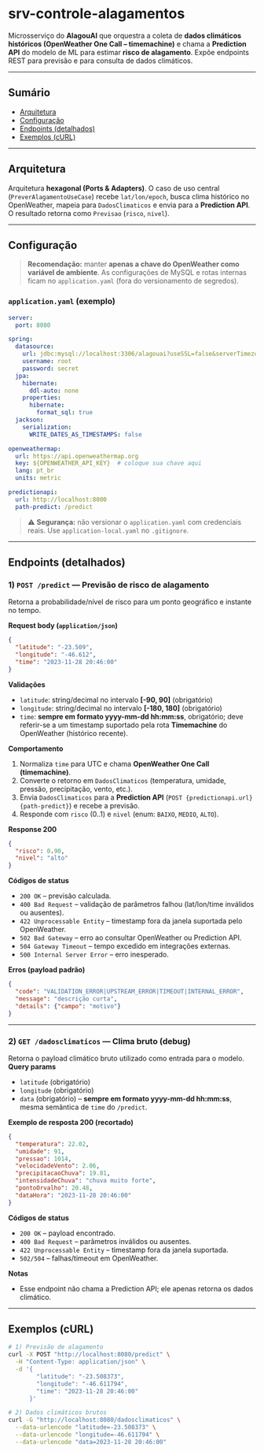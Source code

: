 # srv-controle-alagamentos

Microsserviço do **AlagouAI** que orquestra a coleta de **dados climáticos históricos (OpenWeather One Call – timemachine)** e chama a **Prediction API** do modelo de ML para estimar **risco de alagamento**. Expõe endpoints REST para previsão e para consulta de dados climáticos.

---

## Sumário
- [Arquitetura](#arquitetura)
- [Configuração](#configuração)
- [Endpoints (detalhados)](#endpoints-detalhados)
- [Exemplos (cURL)](#exemplos-curl)

---

## Arquitetura
Arquitetura **hexagonal (Ports & Adapters)**. O caso de uso central (`PreverAlagamentoUseCase`) recebe `lat/lon/epoch`, busca clima histórico no OpenWeather, mapeia para `DadosClimaticos` e envia para a **Prediction API**. O resultado retorna como `Previsao` (`risco`, `nivel`).

---

## Configuração
> **Recomendação:** manter **apenas a chave do OpenWeather como variável de ambiente**. As configurações de MySQL e rotas internas ficam no `application.yaml` (fora do versionamento de segredos).


### `application.yaml` (exemplo)
```yaml
server:
  port: 8080

spring:
  datasource:
    url: jdbc:mysql://localhost:3306/alagouai?useSSL=false&serverTimezone=UTC
    username: root
    password: secret
  jpa:
    hibernate:
      ddl-auto: none  
    properties:
      hibernate:
        format_sql: true
  jackson:
    serialization:
      WRITE_DATES_AS_TIMESTAMPS: false

openweathermap:
  url: https://api.openweathermap.org
  key: ${OPENWEATHER_API_KEY}  # coloque sua chave aqui
  lang: pt_br
  units: metric

predictionapi:
  url: http://localhost:8000
  path-predict: /predict
```

> ⚠️ **Segurança:** não versionar o `application.yaml` com credenciais reais. Use `application-local.yaml` no `.gitignore`.

---

## Endpoints (detalhados)

### 1) `POST /predict` — Previsão de risco de alagamento
Retorna a probabilidade/nível de risco para um ponto geográfico e instante no tempo.

**Request body (`application/json`)**
```json
{
  "latitude": "-23.509",
  "longitude": "-46.612",
  "time": "2023-11-28 20:46:00"
}
```

**Validações**
- `latitude`: string/decimal no intervalo **[-90, 90]** (obrigatório)
- `longitude`: string/decimal no intervalo **[-180, 180]** (obrigatório)
- `time`: **sempre em formato yyyy-mm-dd hh:mm:ss**, obrigatório; deve referir-se a um timestamp suportado pela rota **Timemachine** do OpenWeather (histórico recente).

**Comportamento**
1. Normaliza `time` para UTC e chama **OpenWeather One Call (timemachine)**.
2. Converte o retorno em `DadosClimaticos` (temperatura, umidade, pressão, precipitação, vento, etc.).
3. Envia `DadosClimaticos` para a **Prediction API** (`POST {predictionapi.url}{path-predict}`) e recebe a previsão.
4. Responde com `risco` (0..1) e `nivel` (enum: `BAIXO`, `MEDIO`, `ALTO`).

**Response 200**
```json
{
  "risco": 0.90,
  "nivel": "alto"
}
```

**Códigos de status**
- `200 OK` – previsão calculada.
- `400 Bad Request` – validação de parâmetros falhou (lat/lon/time inválidos ou ausentes).
- `422 Unprocessable Entity` – timestamp fora da janela suportada pelo OpenWeather.
- `502 Bad Gateway` – erro ao consultar OpenWeather ou Prediction API.
- `504 Gateway Timeout` – tempo excedido em integrações externas.
- `500 Internal Server Error` – erro inesperado.

**Erros (payload padrão)**
```json
{
  "code": "VALIDATION_ERROR|UPSTREAM_ERROR|TIMEOUT|INTERNAL_ERROR",
  "message": "descrição curta",
  "details": {"campo": "motivo"}
}
```


---

### 2) `GET /dadosclimaticos` — Clima bruto (debug)
Retorna o payload climático bruto utilizado como entrada para o modelo.
**Query params**
- `latitude` (obrigatório)
- `longitude` (obrigatório)
- `data` (obrigatório) – **sempre em formato yyyy-mm-dd hh:mm:ss**, mesma semântica de `time` do `/predict`.

**Exemplo de resposta 200 (recortado)**
```json
{
  "temperatura": 22.02,
  "umidade": 91,
  "pressao": 1014,
  "velocidadeVento": 2.06,
  "precipitacaoChuva": 19.81,
  "intensidadeChuva": "chuva muito forte",
  "pontoOrvalho": 20.48,
  "dataHora": "2023-11-28 20:46:00"
}
```

**Códigos de status**
- `200 OK` – payload encontrado.
- `400 Bad Request` – parâmetros inválidos ou ausentes.
- `422 Unprocessable Entity` – timestamp fora da janela suportada.
- `502/504` – falhas/timeout em OpenWeather.

**Notas**
- Esse endpoint não chama a Prediction API; ele apenas retorna os dados climático.

---

## Exemplos (cURL)
```bash
# 1) Previsão de alagamento
curl -X POST "http://localhost:8080/predict" \
  -H "Content-Type: application/json" \
  -d '{
        "latitude": "-23.508373",
        "longitude": "-46.611794",
        "time": "2023-11-28 20:46:00"
      }'

# 2) Dados climáticos brutos
curl -G "http://localhost:8080/dadosclimaticos" \
  --data-urlencode "latitude=-23.508373" \
  --data-urlencode "longitude=-46.611794" \
  --data-urlencode "data=2023-11-28 20:46:00"
```

